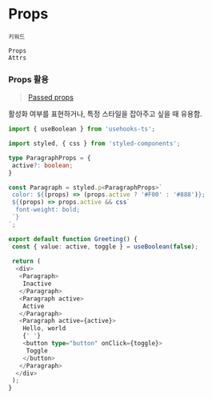 # Props

```
키워드

Props
Attrs
```

### Props 활용

> [Passed props](https://styled-components.com/docs/basics#passed-props)
>

활성화 여부를 표현하거나, 특정 스타일을 잡아주고 싶을 때 유용함.

```typescript
import { useBoolean } from 'usehooks-ts';

import styled, { css } from 'styled-components';

type ParagraphProps = {
 active?: boolean;
}

const Paragraph = styled.p<ParagraphProps>`
 color: ${(props) => (props.active ? '#F00' : '#888')};
 ${(props) => props.active && css`
  font-weight: bold;
 `}
`;

export default function Greeting() {
 const { value: active, toggle } = useBoolean(false);
 
 return (
  <div>
   <Paragraph>
    Inactive
   </Paragraph>
   <Paragraph active>
    Active
   </Paragraph>
   <Paragraph active={active}>
    Hello, world
    {' '}
    <button type="button" onClick={toggle}>
     Toggle
    </button>
   </Paragraph>
  </div>
 );
}
```
